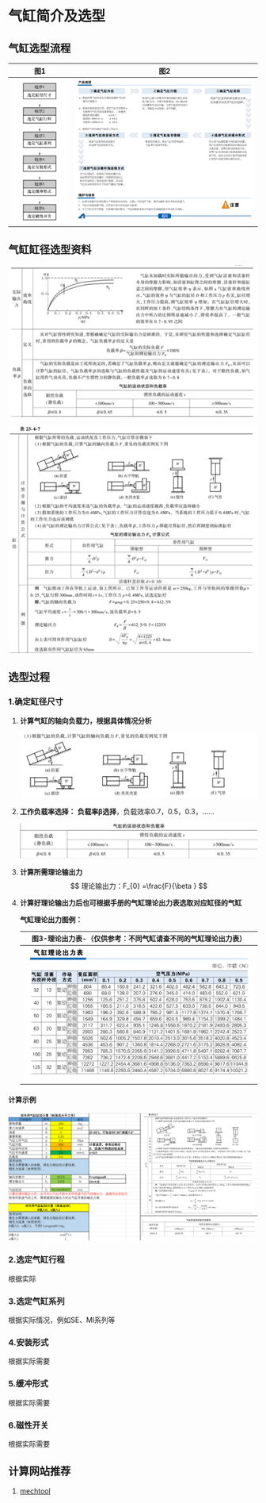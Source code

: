 # 气缸简介及选型

## 气缸选型流程

|                             图1                              |                             图2                              |
| :----------------------------------------------------------: | :----------------------------------------------------------: |
| ![image-20250416132259260](static/image-20250416132259260.png) | ![image-20250416133707450](static/image-20250416133707450.png) |

## 气缸缸径选型资料

![image-20250416180147124](static/image-20250416180147124.png)



![image-20250416132816303](static/image-20250416132816303.png)

## 选型过程

### 1.确定缸径尺寸

1. **计算气缸的轴向负载力，根据具体情况分析**

   ![image-20250923163119079](static/image-20250923163119079.png)

2. **工作负载率选择：** **负载率β选择**，负载效率0.7，0.5，0.3，......

   ![image-20250426174749291](static/image-20250426174749291.png)

3. **计算所需理论输出力**
   $$
   理论输出力：F_{0} =\frac{F}{\beta }
   $$

4. **计算好理论输出力后也可根据手册的气缸理论出力表选取对应缸径的气缸**

   **气缸理论出力图例：**

   | 图3-理论出力表-（仅供参考：不同气缸请查不同的气缸理论出力表） |
   | :----------------------------------------------------------: |
   | ![image-20250416134800358](static/image-20250416134800358.png) |


#### 计算示例

![image-20250604143500888](static/image-20250604143500888.png)

### 2.选定气缸行程

根据实际

### 3.选定气缸系列

根据实际情况，例如SE、MI系列等

### 4.安装形式

根据实际需要

### 5.缓冲形式

根据实际需要

### 6.磁性开关

根据实际需要

## 计算网站推荐

1. [mechtool](https://www.mechtool.cn/calculation/calculation_pneumaticdrivesystemcalculation.html)



